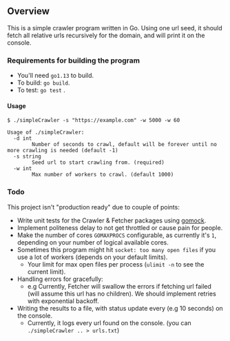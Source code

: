 ## Overview

This is a simple crawler program written in Go. Using one url seed, it should fetch all relative urls recursively for the domain, and will print it on the console.

### Requirements for building the program

- You'll need `go1.13` to build.
- To build:  `go build`.
- To test: `go test` . 


#### Usage

```
$ ./simpleCrawler -s "https://example.com" -w 5000 -w 60

Usage of ./simpleCrawler:
  -d int
    	Number of seconds to crawl, default will be forever until no more crawling is needed (default -1)
  -s string
    	Seed url to start crawling from. (required)
  -w int
    	Max number of workers to crawl. (default 1000)
```

### Todo
This project isn't "production ready" due to couple of points:

- Write unit tests for the Crawler & Fetcher packages using [gomock](https://github.com/golang/mock).
- Implement politeness delay to not get throttled or cause pain for people.
- Make the number of cores ```GOMAXPROCS``` configurable, as currently it's ```1```, depending on your number of logical available cores.
- Sometimes this program might hit ```socket: too many open files``` if you use a lot of workers (depends on your default limits).
    - Your limit for max open files per process (```ulimit -n``` to see the current limit).
- Handling errors for gracefully: 
    - e.g Currently, Fetcher will swallow the errors if fetching url failed (will assume this url has no children). We should implement retries with exponential backoff.
- Writing the results to a file, with status update every (e.g 10 seconds) on the console. 
    - Currently, it logs every url found on the console. (you can ``` ./simpleCrawler .. > urls.txt ```)

